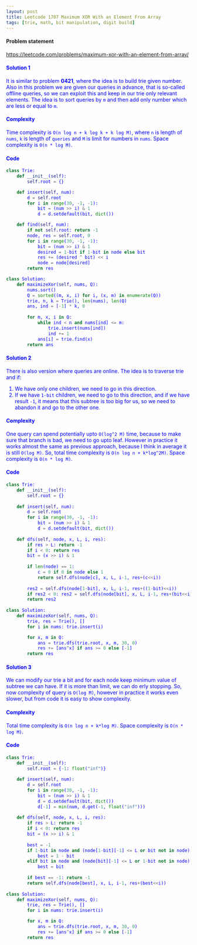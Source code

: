 ```yaml
---
layout: post
title: Leetcode 1707 Maximum XOR With an Element From Array
tags: [trie, math, bit manipulation, digit build]
---
```


#### Problem statement

<a href="https://leetcode.com/problems/maximum-xor-with-an-element-from-array/"> <font color = blue>https://leetcode.com/problems/maximum-xor-with-an-element-from-array/

#### Solution 1
It is similar to problem **0421**, where the idea is to build trie given number. Also in this problem we are given our queries in advance, that is so-called offline queries, so we can exploit this and keep in our trie only relevant elements. The idea is to sort queries by `m` and then add only number which are less or equal to `m`.

#### Complexity
Time complexity is `O(n log n + k log k + k log M)`, where `n` is length of `nums`, `k` is length of `queries` and `M` is limit for numbers in `nums`. Space complexity is `O(n * log M)`.

#### Code
```python
class Trie:
    def __init__(self):
        self.root = {}

    def insert(self, num):
        d = self.root
        for i in range(30, -1, -1):
            bit = (num >> i) & 1
            d = d.setdefault(bit, dict())

    def find(self, num):
        if not self.root: return -1
        node, res = self.root, 0
        for i in range(30, -1, -1):
            bit = (num >> i) & 1
            desired = 1-bit if 1-bit in node else bit
            res += (desired ^ bit) << i
            node = node[desired]
        return res

class Solution:
    def maximizeXor(self, nums, Q):
        nums.sort()
        Q = sorted((m, x, i) for i, (x, m) in enumerate(Q))
        trie, n, k = Trie(), len(nums), len(Q)
        ans, ind = [-1] * k, 0
        
        for m, x, i in Q:
            while ind < n and nums[ind] <= m:
                trie.insert(nums[ind])
                ind += 1
            ans[i] = trie.find(x)
        return ans
```


#### Solution 2
There is also version where queries are online. The idea is to traverse trie and if:
1. We have only one children, we need to go in this direction.
2. If we have `1-bit` children, we need to go to this direction, and if we have result `-1`, it means that this subtree is too big for us, so we need to abandon it and go to the other one.

#### Complexity
One query can spend potentially upto `O(log^2 M)` time, because to make sure that branch is bad, we need to go upto leaf. However in practice it works almost the same as previous approach, because I think in average it is still `O(log M)`. So, total time complexity is `O(n log n + k*log^2M)`. Space complexity is `O(n * log M)`.

#### Code
```python
class Trie:
    def __init__(self):
        self.root = {}
        
    def insert(self, num):
        d = self.root
        for i in range(30, -1, -1):
            bit = (num >> i) & 1
            d = d.setdefault(bit, dict())
        
    def dfs(self, node, x, L, i, res):
        if res > L: return -1
        if i < 0: return res
        bit = (x >> i) & 1
        
        if len(node) == 1:
            c = 0 if 0 in node else 1
            return self.dfs(node[c], x, L, i-1, res+(c<<i))
        
        res2 = self.dfs(node[1-bit], x, L, i-1, res+((1-bit)<<i))
        if res2 < 0: res2 = self.dfs(node[bit], x, L, i-1, res+(bit<<i))
        return res2
    
class Solution:
    def maximizeXor(self, nums, Q):
        trie, res = Trie(), []
        for i in nums: trie.insert(i)

        for x, m in Q:
            ans = trie.dfs(trie.root, x, m, 30, 0)
            res += [ans^x] if ans >= 0 else [-1]
        return res
```

#### Solution 3
We can modify our trie a bit and for each node keep minimum value of subtree we can have. If it is more than limit, we can do erly stopping. So, now complexity of query is `O(log M)`, however in practice it works even slower, but from code it is easy to show complexity.

#### Complexity
Total time complexity is `O(n log n + k*log M)`. Space complexity is `O(n * log M)`.

#### Code
```python
class Trie:
    def __init__(self):
        self.root = {-1: float("inf")}
        
    def insert(self, num):
        d = self.root
        for i in range(30, -1, -1):
            bit = (num >> i) & 1
            d = d.setdefault(bit, dict())
            d[-1] = min(num, d.get(-1, float("inf")))
        
    def dfs(self, node, x, L, i, res):
        if res > L: return -1
        if i < 0: return res
        bit = (x >> i) & 1
        
        best = -1
        if 1-bit in node and (node[1-bit][-1] <= L or bit not in node): 
            best = 1 - bit
        elif bit in node and (node[bit][-1] <= L or 1-bit not in node):
            best = bit
        
        if best == -1: return -1
        return self.dfs(node[best], x, L, i-1, res+(best<<i))
    
class Solution:
    def maximizeXor(self, nums, Q):
        trie, res = Trie(), []
        for i in nums: trie.insert(i)

        for x, m in Q:
            ans = trie.dfs(trie.root, x, m, 30, 0)
            res += [ans^x] if ans >= 0 else [-1]
        return res
```

